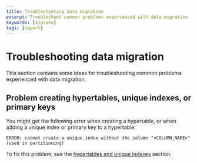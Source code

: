 ```yaml
---
title: Troubleshooting data migration
excerpt: Troubleshoot common problems experienced with data migration
keywords: [migrate]
tags: [import]
---
```


# Troubleshooting data migration
This section contains some ideas for troubleshooting common problems experienced
with data migration.

## Problem creating hypertables, unique indexes, or primary keys
You might get the following error when creating a hypertable, or when adding a
unique index or primary key to a hypertable:
```
ERROR: cannot create a unique index without the column "<COLUMN_NAME>" (used in partitioning) 
```

To fix this problem, see the [hypertables and unique indexes][unique-indexes]
section.

[unique-indexes]: /timescaledb/:currentVersion:/how-to-guides/hypertables/hypertables-and-unique-indexes/
